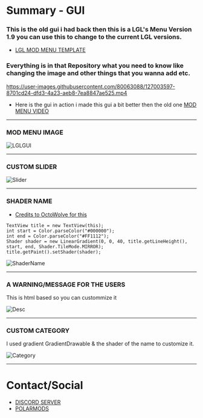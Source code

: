 # Summary - GUI

### This is the old gui i had back then this is a LGL's Menu Version 1.9 you can use this to change to the current LGL versions.
* [LGL MOD MENU TEMPLATE](https://github.com/LGLTeam/Android-Mod-Menu)
### Everything is in that Repository what you need to know like changing the image and other things that you wanna add etc.


https://user-images.githubusercontent.com/80063088/127003597-8701cd24-dfd3-4a23-aeb8-7ea8847ae525.mp4

* Here is the gui in action i made this gui a bit better then the old one
[MOD MENU VIDEO](https://www.youtube.com/watch?v=eWg2Qx1yQxY&t=157s)
***

### MOD MENU IMAGE
![LGLGUI](https://user-images.githubusercontent.com/80063088/126999612-d4faae93-62e1-4023-8a3f-b0d2ff36e1b9.PNG)
***

### CUSTOM SLIDER
![Slider](https://user-images.githubusercontent.com/80063088/127000761-28a796ae-dcff-4b27-b7b3-fe57816428d2.PNG)
***
### SHADER NAME
* [Credits to OctoWolve for this](https://github.com/Octowolve/Hooking-Template-With-Mod-Menu)
```
TextView title = new TextView(this);
int start = Color.parseColor("#000000");
int end = Color.parseColor("#FF1112");
Shader shader = new LinearGradient(0, 0, 40, title.getLineHeight(),
start, end, Shader.TileMode.MIRROR);
title.getPaint().setShader(shader);
```
![ShaderName](https://user-images.githubusercontent.com/80063088/127000706-0e9ee02b-e103-4606-9aa6-375e16536277.PNG)
***
### A WARNING/MESSAGE FOR THE USERS

This is html based so you can custommize it

![Desc](https://user-images.githubusercontent.com/80063088/127000746-2ba0fdd0-872c-4914-a692-c55ea159ad97.png)
***

### CUSTOM CATEGORY
I used gradient GradientDrawable & the shader of the name to customize it.

![Category](https://user-images.githubusercontent.com/80063088/127002284-13baed41-277d-47a7-9af3-393a78e5d0a9.PNG)
***
# Contact/Social

* [DISCORD SERVER](https://discord.gg/SHPHr8KXKg)
* [POLARMODS](https://polarmods.com/)


